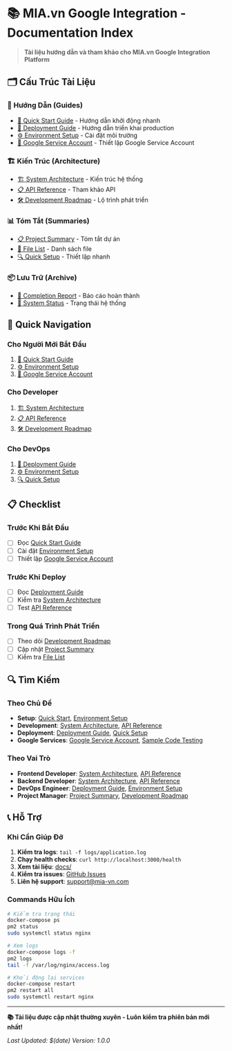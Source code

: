 # 📚 MIA.vn Google Integration - Documentation Index

> **Tài liệu hướng dẫn và tham khảo cho MIA.vn Google Integration Platform**

## 🗂️ Cấu Trúc Tài Liệu

### 📖 Hướng Dẫn (Guides)

- [🚀 Quick Start Guide](guides/QUICK_START.md) - Hướng dẫn khởi động nhanh
- [🐳 Deployment Guide](guides/DEPLOYMENT_GUIDE.md) - Hướng dẫn triển khai production
- [⚙️ Environment Setup](../doc/user-guide/02-Dependencies-Environment-Setup.md) - Cài đặt môi trường
- [🔧 Google Service Account](../doc/user-guide/01-Google-Service-Account-Setup.md) - Thiết lập Google Service Account

### 🏗️ Kiến Trúc (Architecture)

- [🏗️ System Architecture](../doc/architecture/SYSTEM_ARCHITECTURE.md) - Kiến trúc hệ thống
- [📋 API Reference](../doc/user-guide/05-API-Reference-Best-Practices.md) - Tham khảo API
- [🛠️ Development Roadmap](../doc/user-guide/04-Development-Roadmap.md) - Lộ trình phát triển

### 📊 Tóm Tắt (Summaries)

- [📋 Project Summary](../doc/PROJECT_SUMMARY.md) - Tóm tắt dự án
- [📁 File List](../doc/FILE_LIST.md) - Danh sách file
- [🔍 Quick Setup](../doc/QUICK_SETUP.md) - Thiết lập nhanh

### 📦 Lưu Trữ (Archive)

- [📄 Completion Report](archive/COMPLETION_REPORT.md) - Báo cáo hoàn thành
- [🔧 System Status](archive/SYSTEM_STATUS.md) - Trạng thái hệ thống

## 🚀 Quick Navigation

### Cho Người Mới Bắt Đầu

1. [🚀 Quick Start Guide](guides/QUICK_START.md)
2. [⚙️ Environment Setup](../doc/user-guide/02-Dependencies-Environment-Setup.md)
3. [🔧 Google Service Account](../doc/user-guide/01-Google-Service-Account-Setup.md)

### Cho Developer

1. [🏗️ System Architecture](../doc/architecture/SYSTEM_ARCHITECTURE.md)
2. [📋 API Reference](../doc/user-guide/05-API-Reference-Best-Practices.md)
3. [🛠️ Development Roadmap](../doc/user-guide/04-Development-Roadmap.md)

### Cho DevOps

1. [🐳 Deployment Guide](guides/DEPLOYMENT_GUIDE.md)
2. [⚙️ Environment Setup](../doc/user-guide/02-Dependencies-Environment-Setup.md)
3. [🔍 Quick Setup](../doc/QUICK_SETUP.md)

## 📋 Checklist

### Trước Khi Bắt Đầu

- [ ] Đọc [Quick Start Guide](guides/QUICK_START.md)
- [ ] Cài đặt [Environment Setup](../doc/user-guide/02-Dependencies-Environment-Setup.md)
- [ ] Thiết lập [Google Service Account](../doc/user-guide/01-Google-Service-Account-Setup.md)

### Trước Khi Deploy

- [ ] Đọc [Deployment Guide](guides/DEPLOYMENT_GUIDE.md)
- [ ] Kiểm tra [System Architecture](../doc/architecture/SYSTEM_ARCHITECTURE.md)
- [ ] Test [API Reference](../doc/user-guide/05-API-Reference-Best-Practices.md)

### Trong Quá Trình Phát Triển

- [ ] Theo dõi [Development Roadmap](../doc/user-guide/04-Development-Roadmap.md)
- [ ] Cập nhật [Project Summary](../doc/PROJECT_SUMMARY.md)
- [ ] Kiểm tra [File List](../doc/FILE_LIST.md)

## 🔍 Tìm Kiếm

### Theo Chủ Đề

- **Setup**: [Quick Start](guides/QUICK_START.md), [Environment Setup](../doc/user-guide/02-Dependencies-Environment-Setup.md)
- **Development**: [System Architecture](../doc/architecture/SYSTEM_ARCHITECTURE.md), [API Reference](../doc/user-guide/05-API-Reference-Best-Practices.md)
- **Deployment**: [Deployment Guide](guides/DEPLOYMENT_GUIDE.md), [Quick Setup](../doc/QUICK_SETUP.md)
- **Google Services**: [Google Service Account](../doc/user-guide/01-Google-Service-Account-Setup.md), [Sample Code Testing](../doc/user-guide/03-Sample-Code-Testing.md)

### Theo Vai Trò

- **Frontend Developer**: [System Architecture](../doc/architecture/SYSTEM_ARCHITECTURE.md), [API Reference](../doc/user-guide/05-API-Reference-Best-Practices.md)
- **Backend Developer**: [System Architecture](../doc/architecture/SYSTEM_ARCHITECTURE.md), [API Reference](../doc/user-guide/05-API-Reference-Best-Practices.md)
- **DevOps Engineer**: [Deployment Guide](guides/DEPLOYMENT_GUIDE.md), [Environment Setup](../doc/user-guide/02-Dependencies-Environment-Setup.md)
- **Project Manager**: [Project Summary](../doc/PROJECT_SUMMARY.md), [Development Roadmap](../doc/user-guide/04-Development-Roadmap.md)

## 📞 Hỗ Trợ

### Khi Cần Giúp Đỡ

1. **Kiểm tra logs**: `tail -f logs/application.log`
2. **Chạy health checks**: `curl http://localhost:3000/health`
3. **Xem tài liệu**: [docs/](.)
4. **Kiểm tra issues**: [GitHub Issues](https://github.com/mia-vn/google-integration/issues)
5. **Liên hệ support**: <support@mia-vn.com>

### Commands Hữu Ích

```bash
# Kiểm tra trạng thái
docker-compose ps
pm2 status
sudo systemctl status nginx

# Xem logs
docker-compose logs -f
pm2 logs
tail -f /var/log/nginx/access.log

# Khởi động lại services
docker-compose restart
pm2 restart all
sudo systemctl restart nginx
```

---

**📚 Tài liệu được cập nhật thường xuyên - Luôn kiểm tra phiên bản mới nhất!**

*Last Updated: $(date)*
*Version: 1.0.0*
